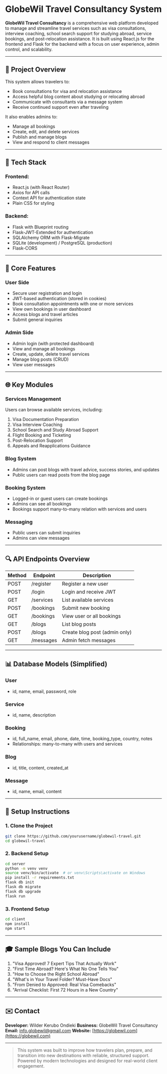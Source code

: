 # GlobeWil Travel Consultancy System

**GlobeWil Travel Consultancy** is a comprehensive web platform developed to manage and streamline travel services such as visa consultations, interview coaching, school search support for studying abroad, service bookings, and post-relocation assistance. It is built using React.js for the frontend and Flask for the backend with a focus on user experience, admin control, and scalability.

---

## 🔧 Project Overview

This system allows travelers to:

* Book consultations for visa and relocation assistance
* Access helpful blog content about studying or relocating abroad
* Communicate with consultants via a message system
* Receive continued support even after traveling

It also enables admins to:

* Manage all bookings
* Create, edit, and delete services
* Publish and manage blogs
* View and respond to client messages

---

## 🔬 Tech Stack

### Frontend:

* React.js (with React Router)
* Axios for API calls
* Context API for authentication state
* Plain CSS for styling

### Backend:

* Flask with Blueprint routing
* Flask-JWT-Extended for authentication
* SQLAlchemy ORM with Flask-Migrate
* SQLite (development) / PostgreSQL (production)
* Flask-CORS

---

## 📄 Core Features

### User Side

* Secure user registration and login
* JWT-based authentication (stored in cookies)
* Book consultation appointments with one or more services
* View own bookings in user dashboard
* Access blogs and travel articles
* Submit general inquiries

### Admin Side

* Admin login (with protected dashboard)
* View and manage all bookings
* Create, update, delete travel services
* Manage blog posts (CRUD)
* View user messages

---

## 🌐 Key Modules

### Services Management

Users can browse available services, including:

1. Visa Documentation Preparation
2. Visa Interview Coaching
3. School Search and Study Abroad Support
4. Flight Booking and Ticketing
5. Post-Relocation Support
6. Appeals and Reapplications Guidance

### Blog System

* Admins can post blogs with travel advice, success stories, and updates
* Public users can read posts from the blog page

### Booking System

* Logged-in or guest users can create bookings
* Admins can see all bookings
* Bookings support many-to-many relation with services and users

### Messaging

* Public users can submit inquiries
* Admins can view messages

---

## 🔍 API Endpoints Overview

| Method | Endpoint  | Description                   |
| ------ | --------- | ----------------------------- |
| POST   | /register | Register a new user           |
| POST   | /login    | Login and receive JWT         |
| GET    | /services | List available services       |
| POST   | /bookings | Submit new booking            |
| GET    | /bookings | View user or all bookings     |
| GET    | /blogs    | List blog posts               |
| POST   | /blogs    | Create blog post (admin only) |
| GET    | /messages | Admin fetch messages          |

---

## 📊 Database Models (Simplified)

### User

* id, name, email, password, role

### Service

* id, name, description

### Booking

* id, full\_name, email, phone, date, time, booking\_type, country, notes
* Relationships: many-to-many with users and services

### Blog

* id, title, content, created\_at

### Message

* id, name, email, content

---

## 📆 Setup Instructions

### 1. Clone the Project

```bash
git clone https://github.com/yourusername/globewil-travel.git
cd globewil-travel
```

### 2. Backend Setup

```bash
cd server
python -m venv venv
source venv/bin/activate  # or venv\Scripts\activate on Windows
pip install -r requirements.txt
flask db init
flask db migrate
flask db upgrade
flask run
```

### 3. Frontend Setup

```bash
cd client
npm install
npm start
```

---

## 🎓 Sample Blogs You Can Include

1. "Visa Approved! 7 Expert Tips That Actually Work"
2. "First Time Abroad? Here's What No One Tells You"
3. "How to Choose the Right School Abroad"
4. "What's in Your Travel Folder? Must-Have Docs"
5. "From Denied to Approved: Real Visa Comebacks"
6. "Arrival Checklist: First 72 Hours in a New Country"

---

## ✉️ Contact

**Developer:** Wilder Kerubo Ondieki
**Business:** GlobeWil Travel Consultancy
**Email:** [info.globewil@gmail.com](mailto:wkerubo28@gmail.com)
**Website:** [https://globewil.com](https://globewil.com)

---

> This system was built to improve how travelers plan, prepare, and transition into new destinations with reliable, structured support. Powered by modern technologies and designed for real-world client engagement.
